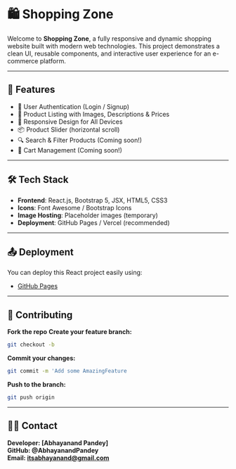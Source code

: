 # 🛍️ Shopping Zone

Welcome to **Shopping Zone**, a fully responsive and dynamic shopping website built with modern web technologies. This project demonstrates a clean UI, reusable components, and interactive user experience for an e-commerce platform.


---

## 🚀 Features

- 🧾 User Authentication (Login / Signup)
- 🛒 Product Listing with Images, Descriptions & Prices
- 🧭 Responsive Design for All Devices
- 📦 Product Slider (horizontal scroll)
- 🔍 Search & Filter Products (Coming soon!)
- 🧾 Cart Management (Coming soon!)

---

## 🛠️ Tech Stack

- **Frontend**: React.js, Bootstrap 5, JSX, HTML5, CSS3
- **Icons**: Font Awesome / Bootstrap Icons
- **Image Hosting**: Placeholder images (temporary)
- **Deployment**: GitHub Pages / Vercel (recommended)

---

## 📤 Deployment

You can deploy this React project easily using:

- [GitHub Pages]([https://pages.github.com/](https://github.com/AbhayanandPandey/Shoping_zone))

---

## 🙌 Contributing

 **Fork the repo**
 **Create your feature branch:** 
   ```bash
   git checkout -b 
   ```
 **Commit your changes:** 
   ```bash
   git commit -m 'Add some AmazingFeature
   ```
 **Push to the branch:** 
   ```bash
   git push origin 
   ```

---

## 🙋‍♂️ Contact
 **Developer: [Abhayanand Pandey]**<br/>
 **GitHub: @AbhayanandPandey**<br/>
 **Email: itsabhayanand@gmail.com**<br/>
   
